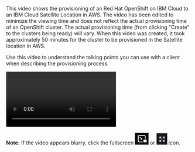 This video shows the provisioning of an Red Hat OpenShift on IBM Cloud to an IBM Cloud Satellite Location in AWS. The video has been edited to minimize the viewing time and does not reflect the actual provisioning time of an OpenShift cluster. The actual provisioning time (from clicking "Create" to the clusters being ready) will vary. When this video was created, it took approximately 50 minutes for the cluster to be provisioned in the Satellite location in AWS.

Use this video to understand the talking points you can use with a client when describing the provisioning process.

![type:video](./_videos/IBMCloudSatellite-Seller-L3-DeployROKS-final.mp4)

**Note:** If the video appears blurry, click the fullscreen ![](_attachments/FullScreenVideo.png) or ![](_attachments/FullScreenVideo3.png) icon.
